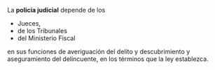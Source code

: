 
La **policía judicial** depende de los 
- Jueces,
- de los Tribunales 
- del Ministerio Fiscal 

en sus funciones de averiguación del delito y descubrimiento y aseguramiento del delincuente,
en los términos que la ley establezca.